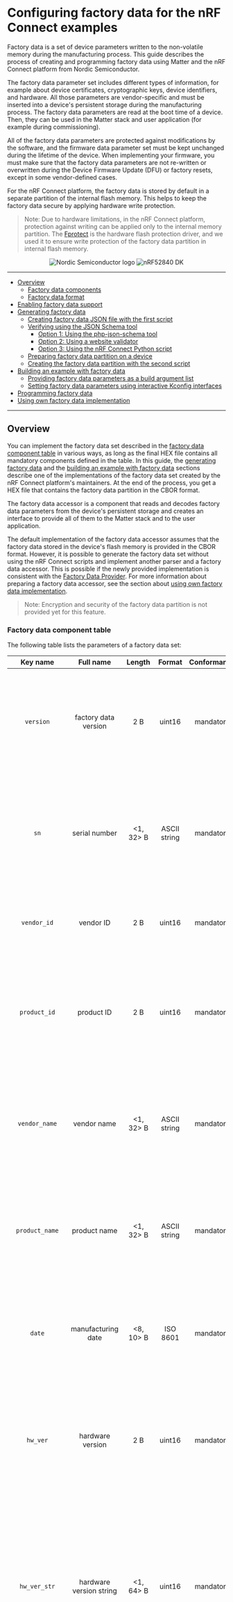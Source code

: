 # Configuring factory data for the nRF Connect examples

Factory data is a set of device parameters written to the non-volatile memory
during the manufacturing process. This guide describes the process of creating
and programming factory data using Matter and the nRF Connect platform from
Nordic Semiconductor.

The factory data parameter set includes different types of information, for
example about device certificates, cryptographic keys, device identifiers, and
hardware. All those parameters are vendor-specific and must be inserted into a
device's persistent storage during the manufacturing process. The factory data
parameters are read at the boot time of a device. Then, they can be used in the
Matter stack and user application (for example during commissioning).

All of the factory data parameters are protected against modifications by the
software, and the firmware data parameter set must be kept unchanged during the
lifetime of the device. When implementing your firmware, you must make sure that
the factory data parameters are not re-written or overwritten during the Device
Firmware Update (DFU) or factory resets, except in some vendor-defined cases.

For the nRF Connect platform, the factory data is stored by default in a
separate partition of the internal flash memory. This helps to keep the factory
data secure by applying hardware write protection.

> Note: Due to hardware limitations, in the nRF Connect platform, protection
> against writing can be applied only to the internal memory partition. The
> [Fprotect](https://developer.nordicsemi.com/nRF_Connect_SDK/doc/latest/nrf/libraries/others/fprotect.html)
> is the hardware flash protection driver, and we used it to ensure write
> protection of the factory data partition in internal flash memory.

<p align="center">
  <img src="../../examples/platform/nrfconnect/doc/images/Logo_RGB_H-small.png" alt="Nordic Semiconductor logo"/>
  <img src="../../examples/platform/nrfconnect/doc/images/nRF52840-DK-small.png" alt="nRF52840 DK">
</p>

<hr>

-   [Overview](#overview)
    -   [Factory data components](#factory-data-components)
    -   [Factory data format](#factory-data-format)
-   [Enabling factory data support](#enabling-factory-data-support)
-   [Generating factory data](#generating-factory-data)
    -   [Creating factory data JSON file with the first script](#creating-factory-data-json-file-with-the-first-script)
    -   [Verifying using the JSON Schema tool](#verifying-using-the-json-schema-tool)
        -   [Option 1: Using the php-json-schema tool](#option-1-using-the-php-json-schema-tool)
        -   [Option 2: Using a website validator](#option-2-using-a-website-validator)
        -   [Option 3: Using the nRF Connect Python script](#option-3-using-the-nrf-connect-python-script)
    -   [Preparing factory data partition on a device](#preparing-factory-data-partition-on-a-device)
    -   [Creating the factory data partition with the second script](#creating-the-factory-data-partition-with-the-second-script)
-   [Building an example with factory data](#building-an-example-with-factory-data)
    -   [Providing factory data parameters as a build argument list](#providing-factory-data-parameters-as-a-build-argument-list)
    -   [Setting factory data parameters using interactive Kconfig interfaces](#setting-factory-data-parameters-using-interactive-kconfig-interfaces)
-   [Programming factory data](#programming-factory-data)
-   [Using own factory data implementation](#using-own-factory-data-implementation)

<hr>

<a name="overview"></a>

## Overview

You can implement the factory data set described in the
[factory data component table](#factory-data-component-table) in various ways,
as long as the final HEX file contains all mandatory components defined in the
table. In this guide, the [generating factory data](#generating-factory-data)
and the
[building an example with factory data](#building-an-example-with-factory-data)
sections describe one of the implementations of the factory data set created by
the nRF Connect platform's maintainers. At the end of the process, you get a HEX
file that contains the factory data partition in the CBOR format.

The factory data accessor is a component that reads and decodes factory data
parameters from the device's persistent storage and creates an interface to
provide all of them to the Matter stack and to the user application.

The default implementation of the factory data accessor assumes that the factory
data stored in the device's flash memory is provided in the CBOR format.
However, it is possible to generate the factory data set without using the nRF
Connect scripts and implement another parser and a factory data accessor. This
is possible if the newly provided implementation is consistent with the
[Factory Data Provider](../../src/platform/nrfconnect/FactoryDataProvider.h).
For more information about preparing a factory data accessor, see the section
about
[using own factory data implementation](#using-own-factory-data-implementation).

> Note: Encryption and security of the factory data partition is not provided
> yet for this feature.

### Factory data component table

The following table lists the parameters of a factory data set:

|     Key name      |              Full name               |   Length   |    Format    | Conformance |                                                                                                                                                                                                            Description                                                                                                                                                                                                             |
| :---------------: | :----------------------------------: | :--------: | :----------: | :---------: | :--------------------------------------------------------------------------------------------------------------------------------------------------------------------------------------------------------------------------------------------------------------------------------------------------------------------------------------------------------------------------------------------------------------------------------: |
|     `version`     |         factory data version         |    2 B     |    uint16    |  mandatory  |                                                                                                                                A version of the current factory data set. It cannot be changed by a user and it must be coherent with current version of the Factory Data Provider on device side.                                                                                                                                 |
|       `sn`        |            serial number             | <1, 32> B  | ASCII string |  mandatory  |                                                                                                                                                A serial number parameter defines an unique number of manufactured device. The maximum length of the serial number is 32 characters.                                                                                                                                                |
|    `vendor_id`    |              vendor ID               |    2 B     |    uint16    |  mandatory  |                                                                                                                                                                            A CSA-assigned ID for the organization responsible for producing the device.                                                                                                                                                                            |
|   `product_id`    |              product ID              |    2 B     |    uint16    |  mandatory  |                                                                                                                                       A unique ID assigned by the device vendor to identify the product. It defaults to a CSA-assigned ID that designates a non-production or test product.                                                                                                                                        |
|   `vendor_name`   |             vendor name              | <1, 32> B  | ASCII string |  mandatory  |                                                                                                                                       A human-readable vendor name that provides a simple string containing identification of device's vendor for the application and Matter stack purposes.                                                                                                                                       |
|  `product_name`   |             product name             | <1, 32> B  | ASCII string |  mandatory  |                                                                                                                                      A human-readable product name that provides a simple string containing identification of the product for the application and the Matter stack purposes.                                                                                                                                       |
|      `date`       |          manufacturing date          | <8, 10> B  |   ISO 8601   |  mandatory  |                                                                                                                                               A manufacturing date specifies the date that the device was manufactured. The date format used is ISO 8601, for example `YYYY-MM-DD`.                                                                                                                                                |
|     `hw_ver`      |           hardware version           |    2 B     |    uint16    |  mandatory  |                                                                                                                                  A hardware version number that specifies the version number of the hardware of the device. The value meaning and the versioning scheme is defined by the vendor.                                                                                                                                  |
|   `hw_ver_str`    |       hardware version string        | <1, 64> B  |    uint16    |  mandatory  |                                                                                    A hardware version string parameter that specifies the version of the hardware of the device as a more user-friendly value than that presented by the hardware version integer value. The value meaning and the versioning scheme is defined by the vendor.                                                                                     |
|     `rd_uid`      |     rotating device ID unique ID     | <16, 32> B | byte string  |  mandatory  |                                                                      The unique ID for rotating device ID, which consists of a randomly-generated 128-bit (or longer) octet string. This parameter should be protected against reading or writing over-the-air after initial introduction into the device, and stay fixed during the lifetime of the device.                                                                       |
|    `dac_cert`     | (DAC) Device Attestation Certificate | <1, 602> B | byte string  |  mandatory  |                                                                    The Device Attestation Certificate (DAC) and the corresponding private key are unique to each Matter device. The DAC is used for the Device Attestation process and to perform commissioning into a fabric. The DAC is a DER-encoded X.509v3-compliant certificate, as defined in RFC 5280.                                                                     |
|     `dac_key`     |           DAC private key            |    68 B    | byte string  |  mandatory  |                                                                                                                The private key associated with the Device Attestation Certificate (DAC). This key should be encrypted and maximum security should be guaranteed while generating and providing it to factory data.                                                                                                                 |
|    `pai_cert`     |   Product Attestation Intermediate   | <1, 602> B | byte string  |  mandatory  |                                                                     An intermediate certificate is an X.509 certificate, which has been signed by the root certificate. The last intermediate certificate in a chain is used to sign the leaf (the Matter device) certificate. The PAI is a DER-encoded X.509v3-compliant certificate as defined in RFC 5280.                                                                      |  |
|    `spake2_it`    |      SPAKE2+ iteration counter       |    4 B     |    uint32    |  mandatory  |                                                                                                                                  A SPAKE2+ iteration counter is the amount of PBKDF2 (a key derivation function) interactions in a cryptographic process used during SPAKE2+ Verifier generation.                                                                                                                                  |
|   `spake2_salt`   |             SPAKE2+ salt             | <32, 64> B | byte string  |  mandatory  |                                                                                                 The SPAKE2+ salt is a random piece of data, at least 32 byte long. It is used as an additional input to a one-way function that performs the cryptographic operations. A new salt should be randomly generated for each password.                                                                                                  |
| `spake2_verifier` |           SPAKE2+ verifier           |    97 B    | byte string  |  mandatory  |                                                                                                                                                                        The SPAKE2+ verifier generated using SPAKE2+ salt, iteration counter, and passcode.                                                                                                                                                                         |
|  `discriminator`  |            Discriminator             |    2 B     |    uint16    |  mandatory  |                                                                                                                                                   A 12-bit value matching the field of the same name in the setup code. The discriminator is used during the discovery process.                                                                                                                                                    |
|    `passcode`     |            SPAKE passcode            |    4 B     |    uint32    |  optional   | A pairing passcode is a 27-bit unsigned integer which serves as a proof of possession during the commissioning. Its value must be restricted to the values from `0x0000001` to `0x5F5E0FE` (`00000001` to `99999998` in decimal), excluding the following invalid passcode values: `00000000`, `11111111`, `22222222`, `33333333`, `44444444`, `55555555`, `66666666`, `77777777`, `88888888`, `99999999`, `12345678`, `87654321`. |
|      `user`       |              User data               |  variable  | JSON string  | max 1024 B  |                                                                          The user data is provided in the JSON format. This parameter is optional and depends on user's or manufacturer's purpose (or both). It is provided as a string from persistent storage and should be parsed in the user application. This data is not used by the Matter stack.                                                                           |

### Factory data format

The factory data set must be saved into a HEX file that can be written to the
flash memory of the Matter device.

In the nRF Connect example, the factory data set is represented in the CBOR
format and is stored in a HEX file. The file is then programmed to a device. The
JSON format is used as an intermediate, human-readable representation of the
data. The format is regulated by the
[JSON Schema](https://github.com/project-chip/connectedhomeip/blob/master/scripts/tools/nrfconnect/nrfconnect_factory_data.schema)
file.

All parameters of the factory data set are either mandatory or optional:

-   Mandatory parameters must always be provided, as they are required for
    example to perform commissioning to the Matter network.
-   Optional parameters can be used for development and testing purposes. For
    example, the `user` data parameter consists of all data that is needed by a
    specific manufacturer and that is not included in the mandatory parameters.

In the factory data set, the following formats are used:

-   uint16 and uint32 -- These are the numeric formats representing,
    respectively, two-bytes length unsigned integer and four-bytes length
    unsigned integer. This value is stored in a HEX file in the big-endian
    order.
-   Byte string - This parameter represents the sequence of integers between `0`
    and `255`(inclusive), without any encoding. Because the JSON format does not
    allow to use of byte strings, the `hex:` prefix is added to a parameter, and
    its representation is converted to a HEX string. For example, an ASCII
    string _`abba`_ is represented as _`hex:61626261`_ in the JSON file and then
    stored in the HEX file as `0x61626261`. The HEX string length in the JSON
    file is two times greater than the byte string plus the size of the prefix.
-   ASCII string is a string representation in ASCII encoding without
    null-terminating.
-   ISO 8601 format is a
    [date format](https://www.iso.org/iso-8601-date-and-time-format.html) that
    represents a date provided in the `YYYY-MM-DD` or `YYYYMMDD` format.
-   All certificates stored in factory data are provided in the
    [X.509](https://www.itu.int/rec/T-REC-X.509-201910-I/en) format.

<hr>
<a name="Generating factory data"></a>

## Enabling factory data support

By default, the factory data support is disabled in all nRF Connect examples and
the nRF Connect device uses predefined parameters from the Matter core, which
you should not change. To start using factory data stored in the flash memory
and the **Factory Data Provider** from the nRF Connect platform, build an
example with the following option (replace _<build_target>_ with your board
name, for example, `nrf52840dk_nrf52840`):

```
$ west build -b <build_target> -- -DCONFIG_CHIP_FACTORY_DATA=y
```

## Generating factory data

This section describes generating factory data using the following nRF Connect
Python scripts:

-   The first script creates a JSON file that contains a user-friendly
    representation of the factory data.
-   The second script uses the JSON file to create a factory data partition and
    save it to a HEX file.

After these operations, you will program a HEX file containing factory data
partition into the device's flash memory.

You can use the second script without invoking the first one by providing a JSON
file written in another way. To make sure that the JSON file is correct and the
device is able to read out parameters, verify the file using the
[JSON schema](#verifying-using-a-json-schema).

### Creating factory data JSON file with the first script

A Matter device needs a proper factory data partition stored in the flash memory
to read out all required parameters during startup. To simplify the factory data
generation, you can use the
[generate_nrfconnect_chip_factory_data.py](../../scripts/tools/nrfconnect/generate_nrfconnect_chip_factory_data.py)
Python script to provide all required parameters and generate a human-readable
JSON file.

To use this script, complete the following steps:

1. Navigate to the `connectedhomeip` root directory.

2. Run the script with `-h` option to see all possible options:

```
$ python scripts/tools/nrfconnect/generate_nrfconnect_chip_factory_data.py -h
```

3. Prepare a list of arguments:

    a. Fill up all mandatory arguments:

    ```
    --sn --vendor_id, --product_id, --vendor_name, --product_name, --date, --hw_ver, --hw_ver_str, --spake2_it, --spake2_salt, --discriminator
    ```

    b. Add output file path:

    ```
    -o <output_dir>
    ```

    c. Generate SPAKE2 verifier using one of the following methods:

    - Automatic:

        ```
        --passcode <pass_code>
        ```

    - Manual:

        ```
        --spake2_verifier <verifier>
        ```

    d. Add paths to `.der` files that contain PAI and DAC certificates and the
    DAC private key (replace the respective variables with the file names) using
    one of the following methods:

    - Automatic:

    ```
    --chip_cert_path <path to chip-cert executable>
    ```

    > Note: To generate new certificates, you need the `chip-cert` executable.
    > See the note at the end of this section to learn how to get it.

    - Manual:

    ```
    --dac_cert <path to DAC certificate>.der --dac_key <path to DAC key>.der --pai_cert <path to PAI certificate>.der
    ```

    e. (optional) Add the new unique ID for rotating device ID using one of the
    following options:

    - Provide an existing ID:

        ```
        --rd_uid <rotating device ID unique ID>
        ```

    - Generate a new ID and provide it ():

        ```
        --generate_rd_uid
        --rd_uid <rotating device ID unique ID>
        ```

        You can find a newly generated unique ID in the console output.

    f. (optional) Add the JSON schema to verify the JSON file (replace the
    respective variable with the file path):

    ```
    --schema <path to JSON Schema file>
    ```

    g. (optional) Add a request to include a pairing passcode in the JSON file:

    ```
    --include_passcode
    ```

    h. (optional) Add the request to overwrite existing the JSON file:

    ```
    --overwrite
    ```

4. Run the script using the prepared list of arguments:

```
$ python generate_nrfconnect_chip_factory_data.py <arguments>
```

For example, a final invocation of the Python script can look similar to the
following one:

```
$ python scripts/tools/nrfconnect/generate_nrfconnect_chip_factory_data.py \
--sn "11223344556677889900" \
--vendor_id 65521 \
--product_id 32774 \
--vendor_name "Nordic Semiconductor ASA" \
--product_name "not-specified" \
--date "2022-02-02" \
--hw_ver 1 \
--hw_ver_str "prerelase" \
--dac_cert "credentials/development/attestation/Matter-Development-DAC-8006-Cert.der" \
--dac_key "credentials/development/attestation/Matter-Development-DAC-8006-Key.der" \
--pai_cert "credentials/development/attestation/Matter-Development-PAI-noPID-Cert.der" \
--spake2_it 1000 \
--spake2_salt "U1BBS0UyUCBLZXkgU2FsdA==" \
--discriminator 0xF00 \
--generate_rd_uid \
--passcode 20202021 \
--out "build.json" \
--schema "scripts/tools/nrfconnect/nrfconnect_factory_data.schema"
```

As the result of the above example, a unique ID for the rotating device ID is
created, SPAKE2+ verifier is generated using the `spake2p` executable, and the
JSON file is verified using the prepared JSON Schema.

If the script finishes successfully, go to the location you provided with the
`-o` argument. Use the JSON file you find there when
[generating the factory data partition](#generating_factory_data_partition).

> Note: Generating new certificates is optional if default vendor and product
> IDs are used and requires providing a path to the `chip-cert` executable. To
> get it, complete the following steps:
>
> 1.  Navigate to the `connectedhomeip` root directory.
> 2.  In a terminal, run the command:
>     `cd src/tools/chip-cert && gn gen out && ninja -C out chip-cert` to build
>     the executable.
> 3.  Add the `connectedhomeip/src/tools/chip-cert/out/chip-cert` path as an
>     argument of `--chip_cert_path` for the Python script.

> Note: By default, overwriting the existing JSON file is disabled. This means
> that you cannot create a new JSON file with the same name in the exact
> location as an existing file. To allow overwriting, add the `--overwrite`
> option to the argument list of the Python script.

### Verifying using the JSON Schema tool

The JSON file that contains factory data can be verified using the
[JSON Schema file](https://github.com/project-chip/connectedhomeip/blob/master/scripts/tools/nrfconnect/nrfconnect_factory_data.schema).
You can use one of three options to validate the structure and contents of the
JSON data.

#### Option 1: Using the php-json-schema tool

To check the JSON file using a JSON Schema verification tool manually on a Linux
machine, complete the following steps:

1. Install the `php-json-schema` package:

```
$ sudo apt install php-json-schema
```

2. Run the following command, with _<path_to_JSON_file>_ and
   _<path_to_schema_file>_ replaced with the paths to the JSON file and the
   Schema file, respectively:

```
$ validate-json <path_to_JSON_file> <path_to_schema_file>
```

The tool returns empty output in case of success.

#### Option 2: Using a website validator

You can also use external websites instead of the `php-json-schema` tool to
verify a factory data JSON file. For example, go to the
[JSON Schema Validator website](https://www.jsonschemavalidator.net/),
copy-paste the content of the
[JSON Schema file](https://github.com/project-chip/connectedhomeip/blob/master/scripts/tools/nrfconnect/nrfconnect_factory_data.schema)
to the first window and a JSON file to the second one. A message under the
window indicates the validation status.

#### Option 3: Using the nRF Connect Python script

You can have the JSON file checked automatically by the Python script during the
file generation. For this to happen, you must install the `jsonschema` Python
module in your Python environment and provide the path to the JSON schema file
as an additional argument. To do this, complete the following steps:

1. Install the `jsonschema` Python module by invoking one of the following
   commands from the Matter root directory:

    - Install only the `jsonschema` module:

        ```
        $ python -m pip install jsonschema
        ```

    - Install the `jsonschema` module together with all dependencies for Matter:

        ```
        $ python -m pip install -r ./scripts/requirements.nrfconnect.txt
        ```

2. Run the following command (remember to replace the _<path_to_schema>_
   variable):

```
$ python generate_nrfconnect_chip_factory_data.py --schema <path_to_schema>
```

> Note: To learn more about the JSON schema, visit
> [this unofficial JSON Schema tool usage website](https://json-schema.org/understanding-json-schema/).

### Preparing factory data partition on a device

The factory data partition is an area in the device's persistent storage where a
factory data set is stored. This area is configured using the
[Partition Manager](https://developer.nordicsemi.com/nRF_Connect_SDK/doc/latest/nrf/scripts/partition_manager/partition_manager.html),
within which all partitions are declared in the `pm_static.yml` file.

To prepare an example that supports factory data, add a partition called
`factory_data` to the `pm_static.yml` file. The partition size should be a
multiple of one flash page (for nRF52 and nRF53 SoCs, a single page size equals
4 kB).

See the following code snippet for an example of a factory data partition in the
`pm_static.yml` file. The snippet is based on the `pm_static.yml` file from the
[Lock application example](../../examples/lock-app/nrfconnect/configuration/nrf52840dk_nrf52840/pm_static_dfu.yml)
and uses the nRF52840 DK:

```
...
mcuboot_primary_app:
    orig_span: &id002
        - app
    span: *id002
    address: 0x7200
    size: 0xf3e00

factory_data:
    address: 0xfb00
    size: 0x1000
    region: flash_primary

settings_storage:
    address: 0xfc000
    size: 0x4000
    region: flash_primary
...
```

In this example, a `factory_data` partition has been placed between the
application partition (`mcuboot_primary_app`) and the settings storage. Its size
has been set to one flash page (4 kB).

Use Partition Manager's report tool to ensure you created a factory data
partition correctly. To do that, navigate to the example directory and run the
following command:

```
$ west build -t partition_manager_report
```

The output will look similar to the following one:

```

  external_flash (0x800000 - 8192kB):
+---------------------------------------------+
| 0x0: mcuboot_secondary (0xf4000 - 976kB)    |
| 0xf4000: external_flash (0x70c000 - 7216kB) |
+---------------------------------------------+

  flash_primary (0x100000 - 1024kB):
+-------------------------------------------------+
| 0x0: mcuboot (0x7000 - 28kB)                    |
+---0x7000: mcuboot_primary (0xf4000 - 976kB)-----+
| 0x7000: mcuboot_pad (0x200 - 512B)              |
+---0x7200: mcuboot_primary_app (0xf3e00 - 975kB)-+
| 0x7200: app (0xf3e00 - 975kB)                   |
+-------------------------------------------------+
| 0xfb000: factory_data (0x1000 - 4kB)            |
| 0xfc000: settings_storage (0x4000 - 16kB)       |
+-------------------------------------------------+

  sram_primary (0x40000 - 256kB):
+--------------------------------------------+
| 0x20000000: sram_primary (0x40000 - 256kB) |
+--------------------------------------------+

```

### Creating a factory data partition with the second script

To store the factory data set in the device's persistent storage, convert the
data from the JSON file to its binary representation in the CBOR format. To do
this, use the
[nrfconnect_generate_partition.py](../../scripts/tools/nrfconnect/nrfconnect_generate_partition.py)
to generate the factory data partition:

1. Navigate to the _connectedhomeip_ root directory
2. Run the following command pattern:

```
$ python scripts/tools/nrfconnect/nrfconnect_generate_partition.py -i <path_to_JSON_file> -o <path_to_output> --offset <partition_address_in_memory> --size <partition_size>
```

In this command:

-   _<path_to_JSON_file>_ is a path to the JSON file containing appropriate
    factory data.
-   _<path_to_output>_ is a path to an output file without any prefix. For
    example, providing `/build/output` as an argument will result in creating
    `/build/output.hex` and `/build/output.bin`.
-   _<partition_address_in_memory>_ is an address in the device's persistent
    storage area where a partition data set is to be stored.
-   _<partition_size>_ is a size of partition in the device's persistent storage
    area. New data is checked according to this value of the JSON data to see if
    it fits the size.

To see the optional arguments for the script, use the following command:

```
$ python scripts/tools/nrfconnect/nrfconnect_generate_partition.py -h
```

**Example of the command for the nRF52840 DK:**

```
$ python scripts/tools/nrfconnect/nrfconnect_generate_partition.py -i build/zephyr/factory_data.json -o build/zephyr/factory_data --offset 0xfb000 --size 0x1000
```

As a result, `factory_data.hex` and `factory_data.bin` files are created in the
`/build/zephyr/` directory. The first file contains the memory offset. For this
reason, it can be programmed directly to the device using a programmer (for
example, `nrfjprog`).

<hr>
<a name="Building an example with factory data"></a>

## Building an example with factory data

You can manually generate the factory data set using the instructions described
in the [Generating factory data](#generating-factory-data) section. Another way
is to use the nRF Connect platform build system that creates factory data
content automatically using Kconfig options and includes the content in the
final firmware binary.

To enable generating the factory data set automatically, go to the example's
directory and build the example with the following option (replace
`nrf52840dk_nrf52840` with your board name):

```
$ west build -b nrf52840dk_nrf52840 -- -DCONFIG_CHIP_FACTORY_DATA=y -DCONFIG_CHIP_FACTORY_DATA_BUILD=y
```

Alternatively, you can also add `CONFIG_CHIP_FACTORY_DATA_BUILD=y` Kconfig
setting to the example's `prj.conf` file.

Each factory data parameter has a default value. These are described in the
[Kconfig file](../../config/nrfconnect/chip-module/Kconfig). Setting a new value
for the factory data parameter can be done either by providing it as a build
argument list or by using interactive Kconfig interfaces.

### Providing factory data parameters as a build argument list

This way for providing factory data can be used with third-party build script,
as it uses only one command. All parameters can be edited manually by providing
them as an additional option for the west command. For example (replace
`nrf52840dk_nrf52840` with own board name):

```
$ west build -b nrf52840dk_nrf52840 -- -DCONFIG_CHIP_FACTORY_DATA=y --DCONFIG_CHIP_FACTORY_DATA_BUILD=y --DCONFIG_CHIP_DEVICE_DISCRIMINATOR=0xF11
```

Alternatively, you can add the relevant Kconfig option lines to the example's
`prj.conf` file.

### Setting factory data parameters using interactive Kconfig interfaces

You can edit all configuration options using the interactive Kconfig interface.

See the
[Configuring nRF Connect examples](../guides/nrfconnect_examples_configuration.md)
page for information about how to configure Kconfig options.

In the configuration window, expand the items
`Modules -> connectedhomeip (/home/arbl/matter/connectedhomeip/config/nrfconnect/chip-module) -> Connected Home over IP protocol stack`.
You will see all factory data configuration options, as in the following
snippet:

```
(65521) Device vendor ID
(32774) Device product ID
[*] Enable Factory Data build
[*]     Enable merging generated factory data with the build tar
[*]     Use default certificates located in Matter repository
[ ]     Enable SPAKE2 verifier generation
[*]     Enable generation of a new Rotating device id unique id
(11223344556677889900) Serial number of device
(Nordic Semiconductor ASA) Human-readable vendor name
(not-specified) Human-readable product name
(2022-01-01) Manufacturing date in ISO 8601
(0) Integer representation of hardware version
(prerelease) user-friendly string representation of hardware ver
(0xF00) Device pairing discriminator
(20202021) SPAKE2+ passcode
(1000) SPAKE2+ iteration count
(U1BBS0UyUCBLZXkgU2FsdA==) SPAKE2+ salt in string format
(uWFwqugDNGiEck/po7KHwwMwwqZgN10XuyBajPGuyzUEV/iree4lOrao5GuwnlQ
(91a9c12a7c80700a31ddcfa7fce63e44) A rotating device id unique i
```

> Note: To get more information about how to use the interactive Kconfig
> interfaces, read the
> [Kconfig docummentation](https://developer.nordicsemi.com/nRF_Connect_SDK/doc/latest/zephyr/build/kconfig/menuconfig.html).

<hr>
<a name="Programming factory data"></a>

## Programming factory data

The HEX file containing factory data can be programmed into the device's flash
memory using `nrfjprog` and the J-Link programmer. To do this, use the following
command:

```
$ nrfjprog --program factory_data.hex
```

In this command, you can add the `--family` argument and provide the name of the
DK: `NRF52` for the nRF52840 DK or `NRF53` for the nRF5340 DK. For example:

```
$ nrfjprog --family NRF52 --program factory_data.hex
```

> Note: For more information about how to use the `nrfjprog` utility, visit
> [Nordic Semiconductor's Infocenter](https://infocenter.nordicsemi.com/index.jsp?topic=%2Fug_nrf_cltools%2FUG%2Fcltools%2Fnrf_nrfjprogexe.html).

Another way to program the factory data to a device is to use the nRF Connect
platform build system described in
[Building an example with factory data](#building-an-example-with-factory-data),
and build an example with the additional option
`-DCONFIG_CHIP_FACTORY_DATA_MERGE_WITH_FIRMWARE=y`:

```
$ west build -b nrf52840dk_nrf52840 -- \
-DCONFIG_CHIP_FACTORY_DATA=y \
-DCONFIG_CHIP_FACTORY_DATA_BUILD=y \
-DCONFIG_CHIP_FACTORY_DATA_MERGE_WITH_FIRMWARE=y
```

You can also build an example with auto-generation of new CD, DAC and PAI
certificates. The newly generated certificates will be added to factory data set
automatically. To generate new certificates disable using default certificates
by building an example with the additional option
`-DCHIP_FACTORY_DATA_USE_DEFAULT_CERTS=n`:

```
$ west build -b nrf52840dk_nrf52840 -- \
-DCONFIG_CHIP_FACTORY_DATA=y \
-DCONFIG_CHIP_FACTORY_DATA_BUILD=y \
-DCONFIG_CHIP_FACTORY_DATA_MERGE_WITH_FIRMWARE=y \
-DCONFIG_CHIP_FACTORY_DATA_USE_DEFAULT_CERTS=n
```

> Note: To generate new certificates using the nRF Connect platform build
> system, you need the `chip-cert` executable in your system variable PATH. To
> learn how to get `chip-cert`, go to the note at the end of
> [creating the factory data partition with the second script](#creating-the-factory-data-partition-with-the-second-script)
> section, and then add the newly built executable to the system variable PATH.
> The Cmake build system will find this executable automatically.

After that, use the following command from the example's directory to write
firmware and newly generated factory data at the same time:

```
$ west flash
```

<hr>
<a name="Using own factory data"></a>

## Using own factory data implementation

The [factory data generation process](#generating-factory-data) described above
is only an example valid for the nRF Connect platform. You can well create a HEX
file containing all [factory data components](#factory-data-components) in any
format and then implement a parser to read out all parameters and pass them to a
provider. Each manufacturer can implement a factory data set on its own by
implementing a parser and a factory data accessor inside the Matter stack. Use
the [nRF Connect Provider](../../src/platform/nrfconnect/FactoryDataProvider.h)
and [FactoryDataParser](../../src/platform/nrfconnect/FactoryDataParser.h) as
examples.

You can read the factory data set from the device's flash memory in different
ways, depending on the purpose and the format. In the nRF Connect example, the
factory data is stored in the CBOR format. The device uses the
[Factory Data Parser](../../src/platform/nrfconnect/FactoryDataParser.h) to read
out raw data, decode it, and store it in the `FactoryData` structure. The
[Factor Data Provider](../../src/platform/nrfconnect/FactoryDataProvider.c)
implementation uses this parser to get all needed factory data parameters and
provide them to the Matter core.

In the nRF Connect example, the `FactoryDataProvider` is a template class that
inherits from `DeviceAttestationCredentialsProvider`,
`CommissionableDataProvider`, and `DeviceInstanceInfoProvider` classes. Your
custom implementation must also inherit from these classes and implement their
functions to get all factory data parameters from the device's flash memory.
These classes are virtual and need to be overridden by the derived class. To
override the inherited classes, complete the following steps:

1. Override the following methods:

```
    // ===== Members functions that implement the DeviceAttestationCredentialsProvider
    CHIP_ERROR GetCertificationDeclaration(MutableByteSpan & outBuffer) override;
    CHIP_ERROR GetFirmwareInformation(MutableByteSpan & out_firmware_info_buffer) override;
    CHIP_ERROR GetDeviceAttestationCert(MutableByteSpan & outBuffer) override;
    CHIP_ERROR GetProductAttestationIntermediateCert(MutableByteSpan & outBuffer) override;
    CHIP_ERROR SignWithDeviceAttestationKey(const ByteSpan & messageToSign, MutableByteSpan & outSignBuffer) override;

    // ===== Members functions that implement the CommissionableDataProvider
    CHIP_ERROR GetSetupDiscriminator(uint16_t & setupDiscriminator) override;
    CHIP_ERROR SetSetupDiscriminator(uint16_t setupDiscriminator) override;
    CHIP_ERROR GetSpake2pIterationCount(uint32_t & iterationCount) override;
    CHIP_ERROR GetSpake2pSalt(MutableByteSpan & saltBuf) override;
    CHIP_ERROR GetSpake2pVerifier(MutableByteSpan & verifierBuf, size_t & verifierLen) override;
    CHIP_ERROR GetSetupPasscode(uint32_t & setupPasscode) override;
    CHIP_ERROR SetSetupPasscode(uint32_t setupPasscode) override;

    // ===== Members functions that implement the DeviceInstanceInfoProvider
    CHIP_ERROR GetVendorName(char * buf, size_t bufSize) override;
    CHIP_ERROR GetVendorId(uint16_t & vendorId) override;
    CHIP_ERROR GetProductName(char * buf, size_t bufSize) override;
    CHIP_ERROR GetProductId(uint16_t & productId) override;
    CHIP_ERROR GetSerialNumber(char * buf, size_t bufSize) override;
    CHIP_ERROR GetManufacturingDate(uint16_t & year, uint8_t & month, uint8_t & day) override;
    CHIP_ERROR GetHardwareVersion(uint16_t & hardwareVersion) override;
    CHIP_ERROR GetHardwareVersionString(char * buf, size_t bufSize) override;
    CHIP_ERROR GetRotatingDeviceIdUniqueId(MutableByteSpan & uniqueIdSpan) override;
```

2. Move the newly created parser and provider files to your project directory.
3. Add the files to the `CMakeList.txt` file.
4. Disable building both the default and the nRF Connect implementations of
   factory data providers to start using your own implementation of factory data
   parser and provider. This can be done in one of the following ways:

-   Add `CONFIG_FACTORY_DATA_CUSTOM_BACKEND=y` Kconfig setting to `prj.conf`
    file.
-   Build an example with following option (replace _<build_target>_ with your
    board name, for example `nrf52840dk_nrf52840`):

```
    $ west build -b <build_target> -- -DCONFIG_FACTORY_DATA_CUSTOM_BACKEND=y
```
